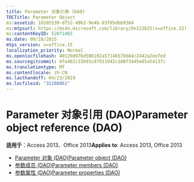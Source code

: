 ```yaml
---
title: Parameter 对象引用 (DAO)
TOCTitle: Parameter Object
ms:assetid: 16595539-df52-49b2-9e4b-83f05dbb9304
ms:mtpsurl: https://msdn.microsoft.com/library/Dn123825(v=office.15)
ms:contentKeyID: 52071465
ms.date: 09/18/2015
mtps_version: v=office.15
localization_priority: Normal
ms.openlocfilehash: 40129d97bd586102a5714657b684c2442a2eefed
ms.sourcegitcommit: 8fe462c32b91c87911942c188f3445e85a54137c
ms.translationtype: MT
ms.contentlocale: zh-CN
ms.lasthandoff: 04/23/2019
ms.locfileid: "32288061"
---
```

# <a name="parameter-object-reference-dao"></a><span data-ttu-id="d396c-102">Parameter 对象引用 (DAO)</span><span class="sxs-lookup"><span data-stu-id="d396c-102">Parameter object reference (DAO)</span></span>

<span data-ttu-id="d396c-103">**适用于**：Access 2013、Office 2013</span><span class="sxs-lookup"><span data-stu-id="d396c-103">**Applies to**: Access 2013, Office 2013</span></span>

- [<span data-ttu-id="d396c-104">Parameter 对象 (DAO)</span><span class="sxs-lookup"><span data-stu-id="d396c-104">Parameter object (DAO)</span></span>](parameter-object-dao.md)
- [<span data-ttu-id="d396c-105">参数成员 (DAO)</span><span class="sxs-lookup"><span data-stu-id="d396c-105">Parameter members (DAO)</span></span>](parameter-members-dao.md)
- [<span data-ttu-id="d396c-106">参数属性 (DAO)</span><span class="sxs-lookup"><span data-stu-id="d396c-106">Parameter properties (DAO)</span></span>](parameter-properties-dao.md)

